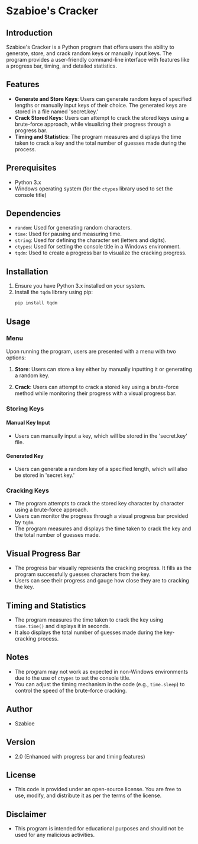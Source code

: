 # Szabioe's Cracker

## Introduction
Szabioe's Cracker is a Python program that offers users the ability to generate, store, and crack random keys or manually input keys. The program provides a user-friendly command-line interface with features like a progress bar, timing, and detailed statistics.

## Features
- **Generate and Store Keys**: Users can generate random keys of specified lengths or manually input keys of their choice. The generated keys are stored in a file named 'secret.key.'
- **Crack Stored Keys**: Users can attempt to crack the stored keys using a brute-force approach, while visualizing their progress through a progress bar.
- **Timing and Statistics**: The program measures and displays the time taken to crack a key and the total number of guesses made during the process.

## Prerequisites
- Python 3.x
- Windows operating system (for the `ctypes` library used to set the console title)

## Dependencies
- `random`: Used for generating random characters.
- `time`: Used for pausing and measuring time.
- `string`: Used for defining the character set (letters and digits).
- `ctypes`: Used for setting the console title in a Windows environment.
- `tqdm`: Used to create a progress bar to visualize the cracking progress.

## Installation
1. Ensure you have Python 3.x installed on your system.
2. Install the `tqdm` library using pip:
   ```bash
   pip install tqdm
## Usage

### Menu
Upon running the program, users are presented with a menu with two options:

1. **Store**: Users can store a key either by manually inputting it or generating a random key.

2. **Crack**: Users can attempt to crack a stored key using a brute-force method while monitoring their progress with a visual progress bar.

### Storing Keys
#### Manual Key Input
- Users can manually input a key, which will be stored in the 'secret.key' file.

#### Generated Key
- Users can generate a random key of a specified length, which will also be stored in 'secret.key.'

### Cracking Keys
- The program attempts to crack the stored key character by character using a brute-force approach.
- Users can monitor the progress through a visual progress bar provided by `tqdm`.
- The program measures and displays the time taken to crack the key and the total number of guesses made.

## Visual Progress Bar
- The progress bar visually represents the cracking progress. It fills as the program successfully guesses characters from the key.
- Users can see their progress and gauge how close they are to cracking the key.

## Timing and Statistics
- The program measures the time taken to crack the key using `time.time()` and displays it in seconds.
- It also displays the total number of guesses made during the key-cracking process.

## Notes
- The program may not work as expected in non-Windows environments due to the use of `ctypes` to set the console title.
- You can adjust the timing mechanism in the code (e.g., `time.sleep`) to control the speed of the brute-force cracking.

## Author
- Szabioe

## Version
- 2.0 (Enhanced with progress bar and timing features)

## License
- This code is provided under an open-source license. You are free to use, modify, and distribute it as per the terms of the license.

## Disclaimer
- This program is intended for educational purposes and should not be used for any malicious activities.
